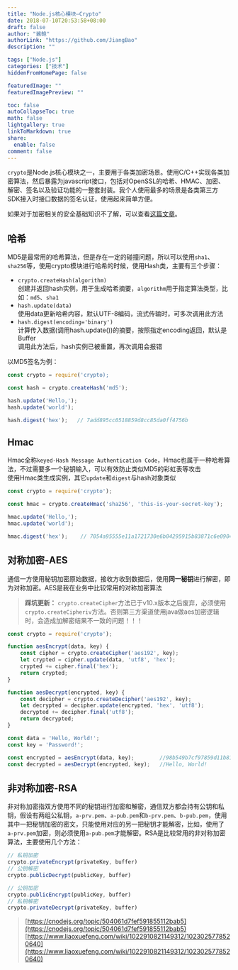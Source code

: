 ```yaml
---
title: "Node.js核心模块—Crypto"
date: 2018-07-10T20:53:58+08:00
draft: false
author: "酱鲍"
authorLink: "https://github.com/JiangBao"
description: ""

tags: ["Node.js"]
categories: ["技术"]
hiddenFromHomePage: false

featuredImage: ""
featuredImagePreview: ""

toc: false
autoCollapseToc: true
math: false
lightgallery: true
linkToMarkdown: true
share:
  enable: false
comment: false
---
```

`crypto`是Node.js核心模块之一，主要用于各类加密场景。使用C/C++实现各类加密算法，然后暴露为javascript接口，包括对OpenSSL的哈希、HMAC、加密、解密、签名以及验证功能的一整套封装。我个人使用最多的场景是各类第三方SDK接入时接口数据的签名认证，使用起来简单方便。

如果对于加密相关的安全基础知识不了解，可以查看[这篇文章](https://www.cnblogs.com/chyingp/p/nodejs-learning-crypto-theory.html)。

## 哈希
MD5是最常用的哈希算法，但是存在一定的碰撞问题，所以可以使用`sha1`、`sha256`等，使用crypto模块进行哈希的时候，使用Hash类，主要有三个步骤：
* `crypto.createHash(algorithm)`  
  创建并返回hash实例，用于生成哈希摘要，`algorithm`用于指定算法类型，比如：`md5`、`sha1`
* `hash.update(data)`  
  使用data更新哈希内容，默认UTF-8编码，流式传输时，可多次调用此方法
* `hash.digest(encoding='binary')`  
  计算传入数据(调用hash.update())的摘要，按照指定encoding返回，默认是Buffer  
  调用此方法后，hash实例已被重置，再次调用会报错

以MD5签名为例：
```js
const crypto = require('crypto);

const hash = crypto.createHash('md5');

hash.update('Hello,');
hash.update('world');

hash.digest('hex');   // 7add895cc0518859d8cc85da0ff4756b
```

## Hmac
Hmac全称`keyed-Hash Message Authentication Code`，Hmac也属于一种哈希算法，不过需要多一个秘钥输入，可以有效防止类似MD5的彩虹表等攻击  
使用Hmac类生成实例，其它`update`和`digest`与hash对象类似
```js
const crypto = require('crypto');

const hmac = crypto.createHmac('sha256', 'this-is-your-secret-key');

hmac.update('Hello,');
hmac.update('world');

hmac.digest('hex');    // 7054a95555e11a1721730e6b04295915b83871c6e090462fcd8c25af7d7afc77
```

## 对称加密-AES
通信一方使用秘钥加密原始数据，接收方收到数据后，使用**同一秘钥**进行解密，即为对称加密。AES是我在业务中比较常用的对称加密算法
> **踩坑更新：** `crypto.createCipher`方法已于v10.x版本之后废弃，必须使用`crypto.createCipheriv`方法。否则第三方渠道使用java做aes加密逻辑时，会造成加解密结果不一致的问题！！！
```js
const crypto = require('crypto');

function aesEncrypt(data, key) {
    const cipher = crypto.createCipher('aes192', key);
    let crypted = cipher.update(data, 'utf8', 'hex');
    crypted += cipher.final('hex');
    return crypted;
}

function aesDecrypt(encrypted, key) {
    const decipher = crypto.createDecipher('aes192', key);
    let decrypted = decipher.update(encrypted, 'hex', 'utf8');
    decrypted += decipher.final('utf8');
    return decrypted;
}

const data = 'Hello, World!';
const key = 'Password!';

const encrypted = aesEncrypt(data, key);        //98b549b7cf97859d11b814a1bff4eecb
const decrypted = aesDecrypt(encrypted, key);   //Hello, World!
```

## 非对称加密-RSA
非对称加密指双方使用不同的秘钥进行加密和解密，通信双方都会持有公钥和私钥，假设有两组公私钥，`a-prv.pem`、`a-pub.pem`和`b-prv.pem`、`b-pub.pem`，使用其中一把秘钥加密的密文，只能使用对应的另一把秘钥才能解密，比如，使用了`a-prv.pem`加密，则必须使用`a-pub.pem`才能解密。RSA是比较常用的非对称加密算法，主要使用几个方法：
```js
// 私钥加密
crypto.privateEncrypt(privateKey, buffer)
// 公钥解密
crypto.publicDecrypt(publicKey, buffer)

// 公钥加密
crypto.publicEncrypt(publicKey, buffer)
// 私钥解密
crypto.privateDecrypt(privateKey, buffer)
```

> [https://cnodejs.org/topic/504061d7fef591855112bab5](https://cnodejs.org/topic/504061d7fef591855112bab5)
> [https://www.liaoxuefeng.com/wiki/1022910821149312/1023025778520640](https://www.liaoxuefeng.com/wiki/1022910821149312/1023025778520640)